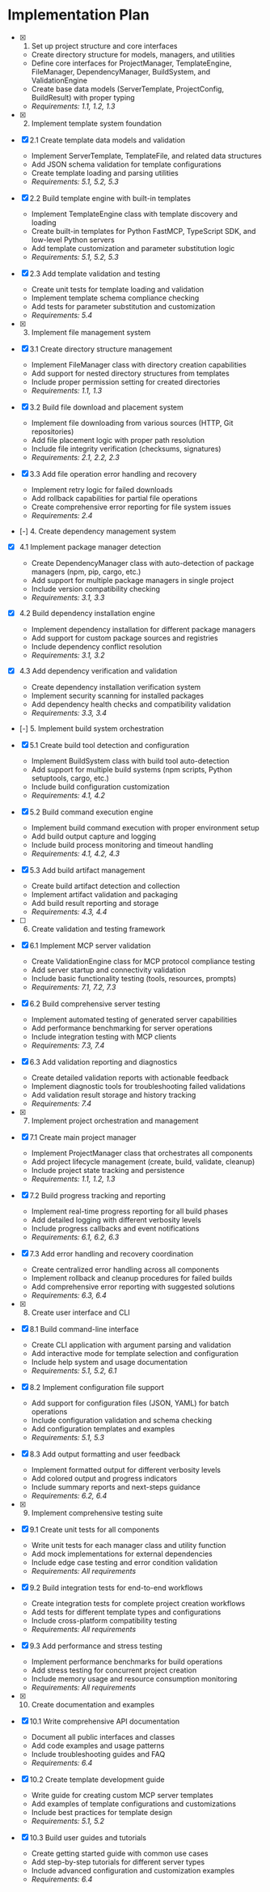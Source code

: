 # Implementation Plan

- [x] 1. Set up project structure and core interfaces





  - Create directory structure for models, managers, and utilities
  - Define core interfaces for ProjectManager, TemplateEngine, FileManager, DependencyManager, BuildSystem, and ValidationEngine
  - Create base data models (ServerTemplate, ProjectConfig, BuildResult) with proper typing
  - _Requirements: 1.1, 1.2, 1.3_

- [x] 2. Implement template system foundation




- [x] 2.1 Create template data models and validation


  - Implement ServerTemplate, TemplateFile, and related data structures
  - Add JSON schema validation for template configurations
  - Create template loading and parsing utilities
  - _Requirements: 5.1, 5.2, 5.3_

- [x] 2.2 Build template engine with built-in templates


  - Implement TemplateEngine class with template discovery and loading
  - Create built-in templates for Python FastMCP, TypeScript SDK, and low-level Python servers
  - Add template customization and parameter substitution logic
  - _Requirements: 5.1, 5.2, 5.3_

- [x] 2.3 Add template validation and testing


  - Create unit tests for template loading and validation
  - Implement template schema compliance checking
  - Add tests for parameter substitution and customization
  - _Requirements: 5.4_

- [x] 3. Implement file management system





- [x] 3.1 Create directory structure management


  - Implement FileManager class with directory creation capabilities
  - Add support for nested directory structures from templates
  - Include proper permission setting for created directories
  - _Requirements: 1.1, 1.3_

- [x] 3.2 Build file download and placement system

  - Implement file downloading from various sources (HTTP, Git repositories)
  - Add file placement logic with proper path resolution
  - Include file integrity verification (checksums, signatures)
  - _Requirements: 2.1, 2.2, 2.3_

- [x] 3.3 Add file operation error handling and recovery

  - Implement retry logic for failed downloads
  - Add rollback capabilities for partial file operations
  - Create comprehensive error reporting for file system issues
  - _Requirements: 2.4_

- [-] 4. Create dependency management system




- [x] 4.1 Implement package manager detection


  - Create DependencyManager class with auto-detection of package managers (npm, pip, cargo, etc.)
  - Add support for multiple package managers in single project
  - Include version compatibility checking
  - _Requirements: 3.1, 3.3_

- [x] 4.2 Build dependency installation engine





  - Implement dependency installation for different package managers
  - Add support for custom package sources and registries
  - Include dependency conflict resolution
  - _Requirements: 3.1, 3.2_

- [x] 4.3 Add dependency verification and validation





  - Create dependency installation verification system
  - Implement security scanning for installed packages
  - Add dependency health checks and compatibility validation
  - _Requirements: 3.3, 3.4_

- [-] 5. Implement build system orchestration


- [x] 5.1 Create build tool detection and configuration



  - Implement BuildSystem class with build tool auto-detection
  - Add support for multiple build systems (npm scripts, Python setuptools, cargo, etc.)
  - Include build configuration customization
  - _Requirements: 4.1, 4.2_

- [x] 5.2 Build command execution engine





  - Implement build command execution with proper environment setup
  - Add build output capture and logging
  - Include build process monitoring and timeout handling
  - _Requirements: 4.1, 4.2, 4.3_

- [x] 5.3 Add build artifact management










  - Create build artifact detection and collection
  - Implement artifact validation and packaging
  - Add build result reporting and storage
  - _Requirements: 4.3, 4.4_

- [ ] 6. Create validation and testing framework





- [x] 6.1 Implement MCP server validation




  - Create ValidationEngine class for MCP protocol compliance testing
  - Add server startup and connectivity validation
  - Include basic functionality testing (tools, resources, prompts)
  - _Requirements: 7.1, 7.2, 7.3_

- [x] 6.2 Build comprehensive server testing




  - Implement automated testing of generated server capabilities
  - Add performance benchmarking for server operations
  - Include integration testing with MCP clients
  - _Requirements: 7.3, 7.4_

- [x] 6.3 Add validation reporting and diagnostics





  - Create detailed validation reports with actionable feedback
  - Implement diagnostic tools for troubleshooting failed validations
  - Add validation result storage and history tracking
  - _Requirements: 7.4_

- [x] 7. Implement project orchestration and management





- [x] 7.1 Create main project manager


  - Implement ProjectManager class that orchestrates all components
  - Add project lifecycle management (create, build, validate, cleanup)
  - Include project state tracking and persistence
  - _Requirements: 1.1, 1.2, 1.3_

- [x] 7.2 Build progress tracking and reporting


  - Implement real-time progress reporting for all build phases
  - Add detailed logging with different verbosity levels
  - Include progress callbacks and event notifications
  - _Requirements: 6.1, 6.2, 6.3_

- [x] 7.3 Add error handling and recovery coordination


  - Create centralized error handling across all components
  - Implement rollback and cleanup procedures for failed builds
  - Add comprehensive error reporting with suggested solutions
  - _Requirements: 6.3, 6.4_

- [x] 8. Create user interface and CLI








- [x] 8.1 Build command-line interface


  - Create CLI application with argument parsing and validation
  - Add interactive mode for template selection and configuration
  - Include help system and usage documentation
  - _Requirements: 5.1, 5.2, 6.1_

- [x] 8.2 Implement configuration file support


  - Add support for configuration files (JSON, YAML) for batch operations
  - Include configuration validation and schema checking
  - Add configuration templates and examples
  - _Requirements: 5.1, 5.3_

- [x] 8.3 Add output formatting and user feedback







  - Implement formatted output for different verbosity levels
  - Add colored output and progress indicators
  - Include summary reports and next-steps guidance
  - _Requirements: 6.2, 6.4_

- [x] 9. Implement comprehensive testing suite





- [x] 9.1 Create unit tests for all components


  - Write unit tests for each manager class and utility function
  - Add mock implementations for external dependencies
  - Include edge case testing and error condition validation
  - _Requirements: All requirements_

- [x] 9.2 Build integration tests for end-to-end workflows


  - Create integration tests for complete project creation workflows
  - Add tests for different template types and configurations
  - Include cross-platform compatibility testing
  - _Requirements: All requirements_

- [x] 9.3 Add performance and stress testing


  - Implement performance benchmarks for build operations
  - Add stress testing for concurrent project creation
  - Include memory usage and resource consumption monitoring
  - _Requirements: All requirements_

- [x] 10. Create documentation and examples





- [x] 10.1 Write comprehensive API documentation


  - Document all public interfaces and classes
  - Add code examples and usage patterns
  - Include troubleshooting guides and FAQ
  - _Requirements: 6.4_

- [x] 10.2 Create template development guide


  - Write guide for creating custom MCP server templates
  - Add examples of template configurations and customizations
  - Include best practices for template design
  - _Requirements: 5.1, 5.2_

- [x] 10.3 Build user guides and tutorials


  - Create getting started guide with common use cases
  - Add step-by-step tutorials for different server types
  - Include advanced configuration and customization examples
  - _Requirements: 6.4_